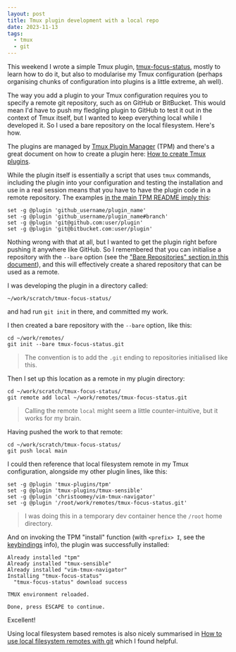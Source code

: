 ```yaml
---
layout: post
title: Tmux plugin development with a local repo
date: 2023-11-13
tags:
  - tmux
  - git
---
```

This weekend I wrote a simple Tmux plugin, [tmux-focus-status](https://github.com/qmacro/tmux-focus-status), mostly to learn how to do it, but also to modularise my Tmux configuration (perhaps organising chunks of configuration into plugins is a little extreme, ah well).

The way you add a plugin to your Tmux configuration requires you to specify a remote git repository, such as on GitHub or BitBucket. This would mean I'd have to push my fledgling plugin to GitHub to test it out in the context of Tmux itself, but I wanted to keep everything local while I developed it. So I used a bare repository on the local filesystem. Here's how.

The plugins are managed by [Tmux Plugin Manager](https://github.com/tmux-plugins/tpm) (TPM) and there's a great document on how to create a plugin here: [How to create Tmux plugins](https://github.com/tmux-plugins/tpm/blob/master/docs/how_to_create_plugin.md).

While the plugin itself is essentially a script that uses `tmux` commands, including the plugin into your configuration and testing the installation and use in a real session means that you have to have the plugin code in a remote repository. The examples [in the main TPM README imply this](https://github.com/tmux-plugins/tpm#installation):

```text
set -g @plugin 'github_username/plugin_name'
set -g @plugin 'github_username/plugin_name#branch'
set -g @plugin 'git@github.com:user/plugin'
set -g @plugin 'git@bitbucket.com:user/plugin'
```

Nothing wrong with that at all, but I wanted to get the plugin right before pushing it anywhere like GitHub. So I remembered that you can initialise a repository with the `--bare` option (see the ["Bare Repositories" section in this document](https://www.atlassian.com/git/tutorials/setting-up-a-repository/git-init)), and this will effectively create a shared repository that can be used as a remote.

I was developing the plugin in a directory called:

```text
~/work/scratch/tmux-focus-status/
```

and had run `git init` in there, and committed my work.

I then created a bare repository with the `--bare` option, like this:

```shell
cd ~/work/remotes/
git init --bare tmux-focus-status.git
```

> The convention is to add the `.git` ending to repositories initialised like this.

Then I set up this location as a remote in my plugin directory:

```shell
cd ~/work/scratch/tmux-focus-status/
git remote add local ~/work/remotes/tmux-focus-status.git
```

> Calling the remote `local` might seem a little counter-intuitive, but it works for my brain.

Having pushed the work to that remote:

```shell
cd ~/work/scratch/tmux-focus-status/
git push local main
```

I could then reference that local filesystem remote in my Tmux configuration, alongside my other plugin lines, like this:

```text
set -g @plugin 'tmux-plugins/tpm'
set -g @plugin 'tmux-plugins/tmux-sensible'
set -g @plugin 'christoomey/vim-tmux-navigator'
set -g @plugin '/root/work/remotes/tmux-focus-status.git'
```

> I was doing this in a temporary dev container hence the `/root` home directory.

And on invoking the TPM "install" function (with `<prefix> I`, see the [keybindings](https://github.com/tmux-plugins/tpm#key-bindings) info), the plugin was successfully installed:

```text
Already installed "tpm"
Already installed "tmux-sensible"
Already installed "vim-tmux-navigator"
Installing "tmux-focus-status"
  "tmux-focus-status" download success

TMUX environment reloaded.

Done, press ESCAPE to continue.
```

Excellent!

Using local filesystem based remotes is also nicely summarised in [How to use local filesystem remotes with git](https://thehorrors.org.uk/snippets/git-local-filesystem-remotes/) which I found helpful.
